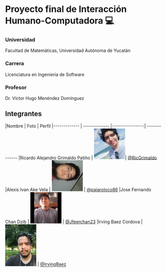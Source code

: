 # Proyecto final de Interacción Humano-Computadora :computer:

### Universidad

Facultad de Matemáticas, Universidad Autónoma de Yucatán

### Carrera
Licenciatura en Ingeniería de Software

### Profesor
Dr. Víctor Hugo Menéndez Domínguez

## Integrantes

|Nombre  | Foto | Perfil
|------------- | ------------- |:---------------:| -------------
|Ricardo Alejandro Grimaldo Patiño  | <img src="/Integrantes/Grimaldo.jpeg" width="100">| [@RicGrimaldo](https://github.com/RicGrimaldo)
|Alexis Ivan Ake Vela | <img src="/Integrantes/Alexis.jpeg" width="100"> | [@pajaroloco86](https://github.com/pajaroloco86)
|Jose Fernando Chan Dzib | <img src="/Integrantes/Fer.jpeg" width="100"> | [@Jfeerchan23](https://github.com/Jfeerchan23)
|Irving Baez Cordova | <img src="/Integrantes/Irving.jpeg" width="100"> | [@IrvingBaez](https://github.com)
